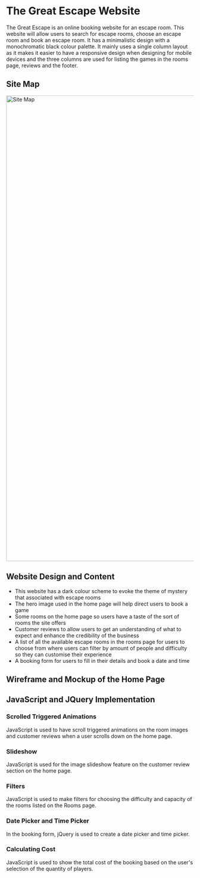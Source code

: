 # The Great Escape Website

The Great Escape is an online booking website for an escape room. This website will allow users to search for escape rooms, choose an escape room and book an escape room. It has a minimalistic design with a monochromatic black colour palette. It mainly uses a single column layout as it makes it easier to have a responsive design when designing for mobile devices and the three columns are used for listing the games in the rooms page, reviews and the footer.


## Site Map
<img width="1250" alt="Site Map" src="https://user-images.githubusercontent.com/73512654/150724817-72739660-689a-4a93-8e85-2f56c6a448cd.png">


## Website Design and Content
- This website has a dark colour scheme to evoke the theme of mystery that associated with escape rooms
- The hero image used in the home page will help direct users to book a game
- Some rooms on the home page so users have a taste of the sort of rooms the site offers
- Customer reviews to allow users to get an understanding of what to expect and enhance the credibility of the business 
- A list of all the available escape rooms in the rooms page for users to choose from where users can filter by amount of people and difficulty so they can customise their experience 
- A booking form for users to fill in their details and book a date and time 


## Wireframe and Mockup of the Home Page


## JavaScript and JQuery Implementation
### Scrolled Triggered Animations 
JavaScript is used to have scroll triggered animations on the room images and customer reviews when a user scrolls down on the home page. 

### Slideshow 
JavaScript is used for the image slideshow feature on the customer review section on the home page. 

### Filters
JavaScript is used to make filters for choosing the difficulty and capacity of the rooms listed on the Rooms page. 

### Date Picker and Time Picker
In the booking form, jQuery is used to create a date picker and time picker.
 
### Calculating Cost 
JavaScript is used to show the total cost of the booking based on the user's selection of the quantity of players. 

